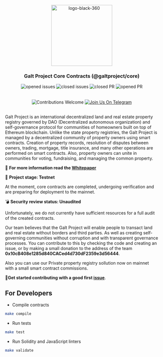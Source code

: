 <p align="center"> <img src="https://github.com/galtproject/galtproject-docs/blob/master/images/logo-black-1.png" alt="logo-black-360" width="200"/></p>


<h3 align="center">Galt Project Core Contracts (@galtproject/core)</h3>
<div align="center">
</div>

<div align="center">
<img src="https://img.shields.io/github/issues-raw/galtproject/galtproject-core.svg?color=green&style=flat-square" alt="opened issues"/>
<img src="https://img.shields.io/github/issues-closed-raw/galtproject/galtproject-core.svg?color=blue&style=flat-square" alt="closed issues" />
<img src="https://img.shields.io/github/issues-pr-closed/galtproject/galtproject-core.svg?color=green&style=flat-square" alt="closed PR"/>
<img src="https://img.shields.io/github/issues-pr-raw/galtproject/galtproject-core.svg?color=green&style=flat-square" alt="opened PR"/>
</div>
<br/>
<br/>
<div align="center">
  <img src="https://img.shields.io/badge/contributions-welcome-orange.svg?style=flat-square" alt="Contributions Welcome" />
  <a href="https://t.me/galtproject"><img src="https://img.shields.io/badge/Join%20Us%20On-Telegram-2599D2.svg?style=flat-square" alt="Join Us On Telegram" /></a>
</div>
<br/>

Galt Project is an international decentralized land and real estate property registry governed by DAO (Decentralized autonomous organization) and self-governance protocol for communities of homeowners built on top of Ethereum blockchain. Unlike the state property registries, the Galt Project is managed by a decentralized community of property owners using smart contracts. Creation of property records, resolution of disputes between owners, trading, mortgage, title insurance, and many other operations are performed on smart contracts. Also, property owners can unite in communities for voting, fundraising, and managing the common property.

:page_with_curl: **For more information read the [Whitepaper](https://github.com/galtproject/galtproject-docs/blob/master/en/Whitepaper.md)**

:construction: **Project stage: Testnet**

At the moment, core contracts are completed, undergoing verification and are preparing for deployment to the mainnet.

:bomb: **Security review status: Unaudited**

Unfortunately, we do not currently have sufficient resources for a full audit of the created contracts. 

Our team believes that the Galt Project will enable people to transact land and real estate without borders and third parties. As well as creating self-governing communities without corruption and with transparent governance processes. 
You can contribute to this by checking the code and creating an issue, or by making a small donation to the address of the team **0x10cB408e1285d840CACed4d730dF2359e3d56444**.

Also you can use our Private property registry sollution now on mainnet with a small smart contract commissions.

:memo:**Get started contributing with a good first [issue](https://github.com/galtproject/galtproject-core/issues)**.

## For Developers

* Compile contracts

```sh
make compile
```

* Run tests

```sh
make test
```

* Run Solidity and JavaScript linters

```sh
make validate
```
